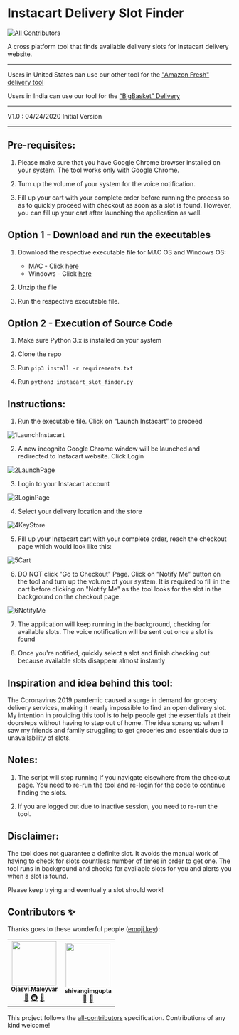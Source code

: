 # Instacart Delivery Slot Finder
<!-- ALL-CONTRIBUTORS-BADGE:START - Do not remove or modify this section -->
[![All Contributors](https://img.shields.io/badge/all_contributors-2-orange.svg?style=flat-square)](#contributors-)
<!-- ALL-CONTRIBUTORS-BADGE:END -->
A cross platform tool that finds available delivery slots for Instacart delivery website.

****
Users in United States can use our other tool for the ["Amazon Fresh" delivery tool](https://github.com/ojasvi92/Amazon-Fresh-Delivery-Slot-Notifier-COVID-19)

Users in India can use our tool for the [“BigBasket” Delivery](https://github.com/vivekgautam104/bigbasket-slot-finder)
****
V1.0 : 04/24/2020 
Initial Version
****


## Pre-requisites: 

1. Please make sure that you have Google Chrome browser installed on your system. The tool works only with Google Chrome.

2. Turn up the volume of your system for the voice notification.

3. Fill up your cart with your complete order before running the process so as to quickly proceed with checkout as soon as a slot is found. However, you can fill up your cart after launching the application as well. 

## Option 1 - Download and run the executables

1. Download the respective executable file for MAC OS and Windows OS:
	* MAC - Click [here](https://github.com/vivekgautam104/instacart-slot-finder/files/4533938/instacart_slot_finder_mac.zip)
	* Windows - Click [here](https://github.com/vivekgautam104/instacart-slot-finder/files/4533935/instacart_slot_finder_win.zip)

2. Unzip the file

3. Run the respective executable file.

## Option 2 - Execution of Source Code 

1. Make sure Python 3.x is installed on your system

2. Clone the repo

3. Run `pip3 install -r requirements.txt`

4. Run `python3 instacart_slot_finder.py`

## Instructions:

1. Run the executable file. Click on “Launch Instacart” to proceed

![1LaunchInstacart](https://raw.githubusercontent.com/vivekgautam104/instacart-slot-finder/master/images/1LaunchInstacart.png)

2. A new incognito Google Chrome window will be launched and redirected to Instacart website. Click Login

![2LaunchPage](https://raw.githubusercontent.com/vivekgautam104/instacart-slot-finder/master/images/2LaunchPage.png)

3. Login to your Instacart account

![3LoginPage](https://raw.githubusercontent.com/vivekgautam104/instacart-slot-finder/master/images/3LoginPage.png)

4. Select your delivery location and the store

![4KeyStore](https://raw.githubusercontent.com/vivekgautam104/instacart-slot-finder/master/images/4KeyStore.png)

5. Fill up your Instacart cart with your complete order, reach the checkout page which would look like this:

![5Cart](https://raw.githubusercontent.com/vivekgautam104/instacart-slot-finder/master/images/5Cart.png)

6. DO NOT click "Go to Checkout" Page. Click on “Notify Me” button on the tool and turn up the volume of your system. It is required to fill in the cart before clicking on "Notify Me" as the tool looks for the slot in the background on the checkout page. 

![6NotifyMe](https://raw.githubusercontent.com/vivekgautam104/instacart-slot-finder/master/images/6NotifyMe.png)

7. The application will keep running in the background, checking for available slots. The voice notification will be sent out once a slot is found

8. Once you're notified, quickly select a slot and finish checking out because available slots disappear almost instantly

## Inspiration and idea behind this tool:

The Coronavirus 2019 pandemic caused a surge in demand for grocery delivery services, making it nearly impossible to find an open delivery slot. My intention in providing this tool is to help people get the essentials at their doorsteps without having to step out of home. The idea sprang up when I saw my friends and family struggling to get groceries and essentials due to unavailability of slots.

## Notes:
1. The script will stop running if you navigate elsewhere from the checkout page. You need to re-run the tool and re-login for the code to continue finding the slots.

2. If you are logged out due to inactive session, you need to re-run the tool.


## Disclaimer:
The tool does not guarantee a definite slot. It avoids the manual work of having to check for slots countless number of times in order to get one. The tool runs in background and checks for available slots for you and alerts you when a slot is found.

Please keep trying and eventually a slot should work! 

## Contributors ✨

Thanks goes to these wonderful people ([emoji key](https://allcontributors.org/docs/en/emoji-key)):

<!-- ALL-CONTRIBUTORS-LIST:START - Do not remove or modify this section -->
<!-- prettier-ignore-start -->
<!-- markdownlint-disable -->
<table>
  <tr>
    <td align="center"><a href="https://github.com/ojasvi92"><img src="https://avatars3.githubusercontent.com/u/4646567?v=4" width="100px;" alt=""/><br /><sub><b>Ojasvi Maleyvar</b></sub></a><br /><a href="#design-ojasvi92" title="Design">🎨</a> <a href="#infra-ojasvi92" title="Infrastructure (Hosting, Build-Tools, etc)">🚇</a> <a href="#maintenance-ojasvi92" title="Maintenance">🚧</a></td>
    <td align="center"><a href="https://github.com/shivangimgupta"><img src="https://avatars3.githubusercontent.com/u/32472018?v=4" width="100px;" alt=""/><br /><sub><b>shivangimgupta</b></sub></a><br /><a href="#userTesting-shivangimgupta" title="User Testing">📓</a> <a href="https://github.com/vivekgautam104/bigbasket-slot-finder/commits?author=shivangimgupta" title="Documentation">📖</a></td>
  </tr>
</table>

<!-- markdownlint-enable -->
<!-- prettier-ignore-end -->
<!-- ALL-CONTRIBUTORS-LIST:END -->

This project follows the [all-contributors](https://github.com/all-contributors/all-contributors) specification. Contributions of any kind welcome!
